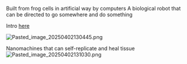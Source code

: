 Built from frog cells in artificial way by computers
A biological robot that can be directed to go somewhere and do something

Intro [here](https://www.youtube.com/watch?v=8WyWFAS96ac)

![Pasted_image_20250402130445.png](pasted_image_20250402130445.png)

Nanomachines that can self-replicate and heal tissue
![Pasted_image_20250402131030.png](pasted_image_20250402131030.png)
